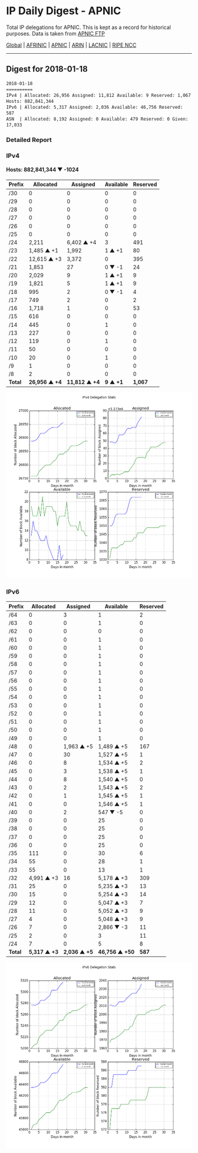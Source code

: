 # IP Daily Digest - APNIC

Total IP delegations for APNIC. This is kept as a record for historical purposes. Data is taken from [APNIC FTP](https://ftp.apnic.net/)

[Global](https://github.com/csmets/IP-Daily-Digest) | [AFRINIC](https://github.com/csmets/IP-Daily-Digest/tree/master/archives/AFRINIC) | [APNIC](https://github.com/csmets/IP-Daily-Digest/tree/master/archives/APNIC) | [ARIN](https://github.com/csmets/IP-Daily-Digest/tree/master/archives/ARIN) | [LACNIC](https://github.com/csmets/IP-Daily-Digest/tree/master/archives/LACNIC) | [RIPE NCC](https://github.com/csmets/IP-Daily-Digest/tree/master/archives/RIPE_NCC)

---

## Digest for 2018-01-18
```
2018-01-18
==========
IPv4 | Allocated: 26,956 Assigned: 11,812 Available: 9 Reserved: 1,067 Hosts: 882,841,344
IPv6 | Allocated: 5,317 Assigned: 2,036 Available: 46,756 Reserved: 587
ASN  | Allocated: 8,192 Assigned: 0 Available: 479 Reserved: 0 Given: 17,033
```

### Detailed Report

### IPv4

#### Hosts: **882,841,344 ▼ -1024**

| Prefix | Allocated | Assigned | Available | Reserved |
| ----- | ----- | ----- | ----- | ----- |
| /30 | 0 | 0 | 0 | 0 |
| /29 | 0 | 0 | 0 | 0 |
| /28 | 0 | 0 | 0 | 0 |
| /27 | 0 | 0 | 0 | 0 |
| /26 | 0 | 0 | 0 | 0 |
| /25 | 0 | 0 | 0 | 0 |
| /24 | 2,211 | 6,402 ▲ +4 | 3 | 491 |
| /23 | 1,485 ▲ +1 | 1,992 | 1 ▲ +1 | 80 |
| /22 | 12,615 ▲ +3 | 3,372 | 0 | 395 |
| /21 | 1,853 | 27 | 0 ▼ -1 | 24 |
| /20 | 2,029 | 9 | 1 ▲ +1 | 9 |
| /19 | 1,821 | 5 | 1 ▲ +1 | 9 |
| /18 | 995 | 2 | 0 ▼ -1 | 4 |
| /17 | 749 | 2 | 0 | 2 |
| /16 | 1,718 | 1 | 0 | 53 |
| /15 | 616 | 0 | 0 | 0 |
| /14 | 445 | 0 | 1 | 0 |
| /13 | 227 | 0 | 0 | 0 |
| /12 | 119 | 0 | 1 | 0 |
| /11 | 50 | 0 | 0 | 0 |
| /10 | 20 | 0 | 1 | 0 |
| /9 | 1 | 0 | 0 | 0 |
| /8 | 2 | 0 | 0 | 0 |
| **Total** | **26,956 ▲ +4** | **11,812 ▲ +4** | **9 ▲ +1** | **1,067** |

![ipv4-stats](ipv4-figure.png)

### IPv6

| Prefix | Allocated | Assigned | Available | Reserved |
| ----- | ----- | ----- | ----- | ----- |
| /64 | 0 | 3 | 1 | 2 |
| /63 | 0 | 0 | 1 | 0 |
| /62 | 0 | 0 | 0 | 0 |
| /61 | 0 | 0 | 1 | 0 |
| /60 | 0 | 0 | 1 | 0 |
| /59 | 0 | 0 | 1 | 0 |
| /58 | 0 | 0 | 1 | 0 |
| /57 | 0 | 0 | 1 | 0 |
| /56 | 0 | 0 | 1 | 0 |
| /55 | 0 | 0 | 1 | 0 |
| /54 | 0 | 0 | 1 | 0 |
| /53 | 0 | 0 | 1 | 0 |
| /52 | 0 | 0 | 1 | 0 |
| /51 | 0 | 0 | 1 | 0 |
| /50 | 0 | 0 | 1 | 0 |
| /49 | 0 | 0 | 1 | 0 |
| /48 | 0 | 1,963 ▲ +5 | 1,489 ▲ +5 | 167 |
| /47 | 0 | 30 | 1,527 ▲ +5 | 1 |
| /46 | 0 | 8 | 1,534 ▲ +5 | 2 |
| /45 | 0 | 3 | 1,538 ▲ +5 | 1 |
| /44 | 0 | 8 | 1,540 ▲ +5 | 0 |
| /43 | 0 | 2 | 1,543 ▲ +5 | 2 |
| /42 | 0 | 1 | 1,545 ▲ +5 | 1 |
| /41 | 0 | 0 | 1,546 ▲ +5 | 1 |
| /40 | 0 | 2 | 547 ▼ -5 | 0 |
| /39 | 0 | 0 | 25 | 0 |
| /38 | 0 | 0 | 25 | 0 |
| /37 | 0 | 0 | 25 | 0 |
| /36 | 0 | 0 | 25 | 0 |
| /35 | 111 | 0 | 30 | 6 |
| /34 | 55 | 0 | 28 | 1 |
| /33 | 55 | 0 | 13 | 1 |
| /32 | 4,991 ▲ +3 | 16 | 5,178 ▲ +3 | 309 |
| /31 | 25 | 0 | 5,235 ▲ +3 | 13 |
| /30 | 15 | 0 | 5,254 ▲ +3 | 14 |
| /29 | 12 | 0 | 5,047 ▲ +3 | 7 |
| /28 | 11 | 0 | 5,052 ▲ +3 | 9 |
| /27 | 4 | 0 | 5,048 ▲ +3 | 9 |
| /26 | 7 | 0 | 2,866 ▼ -3 | 11 |
| /25 | 2 | 0 | 3 | 11 |
| /24 | 7 | 0 | 5 | 8 |
| **Total** | **5,317 ▲ +3** | **2,036 ▲ +5** | **46,756 ▲ +50** | **587** |

![ipv6-stats](ipv6-figure.png)